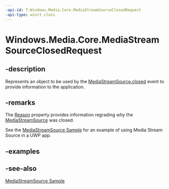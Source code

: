 ```yaml
---
-api-id: T:Windows.Media.Core.MediaStreamSourceClosedRequest
-api-type: winrt class
---
```


<!-- Class syntax.
public class MediaStreamSourceClosedRequest : Windows.Media.Core.IMediaStreamSourceClosedRequest
-->

# Windows.Media.Core.MediaStreamSourceClosedRequest

## -description
Represents an object to be used by the [MediaStreamSource.closed](mediastreamsource_closed.md) event to provide information to the application.

## -remarks
The [Reason](mediastreamsourceclosedreason.md) property provides information regrading why the [MediaStreamSource](mediastreamsource.md) was closed.

See the [MediaStreamSource Sample](https://github.com/microsoftarchive/msdn-code-gallery-microsoft/tree/master/Official%20Windows%20Platform%20Sample/MediaStreamSource%20streaming%20sample) for an example of using Media Stream Source in a UWP app.

## -examples

## -see-also
[MediaStreamSource Sample](https://github.com/microsoftarchive/msdn-code-gallery-microsoft/tree/master/Official%20Windows%20Platform%20Sample/MediaStreamSource%20streaming%20sample)

